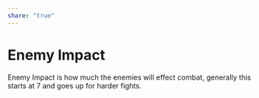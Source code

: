 ```yaml
---  
share: "true"  
---  
```

  
# Enemy Impact  
  
Enemy Impact is how much the enemies will effect combat, generally this starts at 7 and goes up for harder fights.